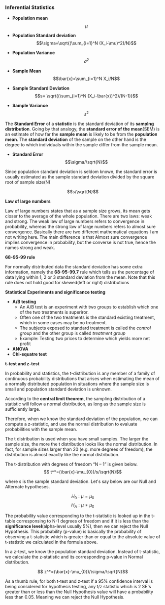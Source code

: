 ### Inferential Statistics

* **Population mean**$$ \mu $$
* **Population Standard deviation** $$\sigma=\sqrt{(\sum_{i=1}^N (X_i-\mu)^2)/N}$$
* **Population Variance** $$\sigma^2$$

* **Sample Mean** $$\bar{x}=\sum_{i=1}^N X_i/N$$
*  **Sample Standard Deviation** $$s= \sqrt{(\sum_{i=1}^N (X_i-\bar{x})^2)/(N-1)}$$
* **Sample Variance** $$s^2$$

The **Standard Error** of a **statistic** is the standard deviation of its **samplng distribution**. Going by that analogy, the **standard error of the mean**(SEM) is an estimate of how far the **sample mean** is likely to be from the **population mean**. The **standard deviation** of the sample on the other hand is the degree to which individuals within the sample differ from the sample mean.

* **Standard Error**  $$\sigma/\sqrt{N}$$ 

Since population standard deviation is seldom known, the standard error is usually estimated as the sample standard deviation divided by the square root of sample size(N)

$$s/\sqrt{N}$$

**Law of large numbers**

Law of large numbers states that as a sample size grows, its mean gets closer to the average of the whole population. There are two laws: weak and strong. The weak law of large numbers refers to convergence in probability, whereas the strong law of large numbers refers to almost sure convergence. Basically there are two different mathematical equations I am not writing here. The main difference is that Almost sure convergence implies convergence in probability, but the converse is not true, hence the names strong and weak.

**68-95-99 rule**

For normally distributed data the standard deviation has some extra information, namely the **68-95-99.7** rule which tells us the percentage of data lying within 1, 2 or 3 standard deviation from the mean. Note that this rule does not hold good for skewed(left or right) distributions 

**Statistical Experiments and significance testing**

* **A/B testing** 
	* An A/B  test is an experiment with two groups to establish which one of the two treatments is superiror.
	*  Often one of the two treatments is the standard existing treatment, which in some cases may be no treatment.
	* The subjects exposed to standard treatment is called the *control group* and the other group is called *treatment group*
	* Example: Testing two prices to determine which yields more net profit
* **ANOVA**
* **Chi-squatre test**

**t-test and z-test**

In probability and statistics, the t-distribution is any member of a family of continuous probability distributions that arises when estimating the mean of a normally distributed population in situations where the sample size is small and population standard deviation is unknown.

According to the **central limit theorem**, the sampling distribution of a statistic will follow a normal distribution, as long as the sample size is sufficiently large.

Therefore, when we know the standard deviation of the population, we can compute a z-statistic, and use the normal distribution to evaluate probabilities with the sample mean.

The t distribution is used when you have small samples. The larger the sample size, the more the t distribution looks like the normal distribution. In fact, for sample sizes larger than 20 (e.g. more degrees of freedom), the distribution is almost exactly like the normal distribution.

The t-distribution with degrees of freedom “N – 1” is given below.
$$ t^*=(\bar{x}-\mu_{0})/s/\sqrt{N}$$

where s is the sample standard deviation. Let's say below are our Null and Alternate hypotheses.

$$H_{0}: \mu=\mu_{0}$$$$H_{A}: \mu \neq\mu_{0}$$

The probability value corresponding to the t-statistic is looked up in the t-table corresponsing to N-1 degrees of freedom and if it is less than the  **significance level**(alpha-level usually 5%), then we can reject the Null Hypothesis. This probability (p-value) is basically the probability of observing a t-statistic which is greater than or equal to the absolute value of t-statistic we calculated in the formula above.

In a z-test, we know the population standard deviation. Instead of t-statistic, we calculate the z-statistic and its corresponding p-value in Normal distribution.

$$ z^*=(\bar{x}-\mu_{0})/\sigma/\sqrt{N}$$

As a thumb rule, for both t-test and z-test if a 95% confidence interval is being considered for hypothesis testing, any t/z statistic which is 2 SE's greater than or less than the Null Hypothesis value will have a probability less than 0.05. Meaning we can reject the Null Hypothesis.
